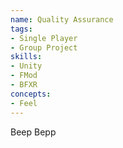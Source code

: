 ```yaml
---
name: Quality Assurance
tags:
- Single Player
- Group Project
skills:
- Unity
- FMod
- BFXR
concepts:
- Feel
---
```


Beep Bepp